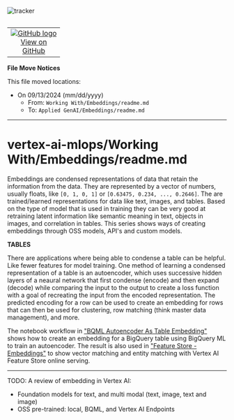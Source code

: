 ![tracker](https://us-central1-vertex-ai-mlops-369716.cloudfunctions.net/pixel-tracking?path=statmike%2Fvertex-ai-mlops%2FWorking+With%2FEmbeddings&file=readme.md)
<!--- header table --->
<table align="left">     
  <td style="text-align: center">
    <a href="https://github.com/statmike/vertex-ai-mlops/blob/main/Working%20With/Embeddings/readme.md">
      <img src="https://cloud.google.com/ml-engine/images/github-logo-32px.png" alt="GitHub logo">
      <br>View on<br>GitHub
    </a>
  </td>
</table><br/><br/><br/><br/>

---

**File Move Notices**

This file moved locations:
- On 09/13/2024 (mm/dd/yyyy)
	- From: `Working With/Embeddings/readme.md`
	- To: `Applied GenAI/Embeddings/readme.md`
---
<!---end of move notices--->

# vertex-ai-mlops/Working With/Embeddings/readme.md

Embeddings are condensed representations of data that retain the information from the data.  They are represented by a vector of numbers, usually floats, like `[0, 1, 0, 1]` or `[0.63475, 0.234, ..., 0.2646]`.  The are trained/learned representations for data like text, images, and tables. Based on the type of model that is used in training they can be very good at retraining latent information like semantic meaning in text, objects in images, and correlation in tables.  This series shows ways of creating embeddings through OSS models, API's and custom models.  

**TABLES**

There are applications where being able to condense a table can be helpful.  Like fewer features for model training.  One method of learning a condensed representation of a table is an autoencoder, which uses successive hidden layers of a neaural network that first condense (encode) and then expand (decode) while comparing the input to the output to create a loss function with a goal of recreating the input from the encoded representation.  The predicted encoding for a row can be used to create an embedding for rows that can then be used for clustering, row matching (think master data management), and more.

The notebook workflow in ["BQML Autoencoder As Table Embedding"](./BQML%20Autoencoder%20As%20Table%20Embedding.ipynb) shows how to create an embedding for a BigQuery table using BigQuery ML to train an autoencoder.  The result is also used in ["Feature Store - Embeddings"](../../MLOps/Feature%20Store/Feature%20Store%20-%20Embeddings.ipynb) to show vector matching and entity matching with Vertex AI Feature Store online serving.


---
TODO:
A review of embedding in Vertex AI:
- Foundation models for text, and multi modal (text, image, text and image)
- OSS pre-trained: local, BQML, and Vertex AI Endpoints

